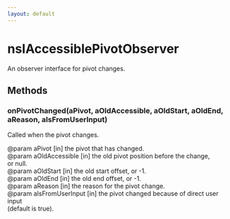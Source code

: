 ```yaml
---
layout: default
---
```


# nsIAccessiblePivotObserver #
  
An observer interface for pivot changes.  
  

## Methods ##

### onPivotChanged(aPivot, aOldAccessible, aOldStart, aOldEnd, aReason, aIsFromUserInput) ###
  
Called when the pivot changes.  
  
@param aPivot           [in] the pivot that has changed.  
@param aOldAccessible   [in] the old pivot position before the change,  
                          or null.  
@param aOldStart        [in] the old start offset, or -1.  
@param aOldEnd          [in] the old end offset, or -1.  
@param aReason          [in] the reason for the pivot change.  
@param aIsFromUserInput [in] the pivot changed because of direct user input  
                          (default is true).  
  

